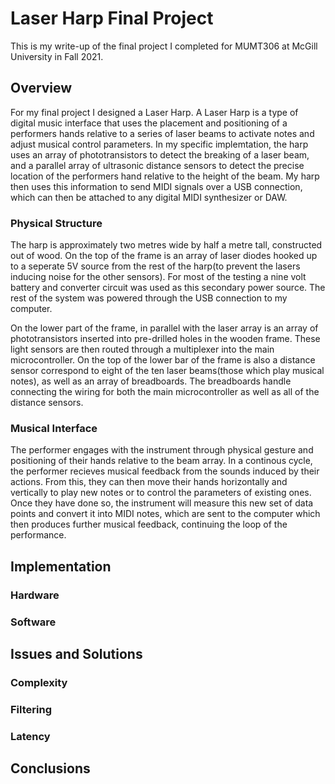 # Laser Harp Final Project

This is my write-up of the final project I completed for MUMT306 at McGill University in Fall 2021. 

## Overview

For my final project I designed a Laser Harp. A Laser Harp is a type of digital music interface that uses the placement and positioning of a performers hands relative to a series of laser beams to activate notes and adjust musical control parameters. In my specific implemtation, the harp uses an array of phototransistors to detect the breaking of a laser beam, and a parallel array of ultrasonic distance sensors to detect the precise location of the performers hand relative to the height of the beam. My harp then uses this information to send MIDI signals over a USB connection, which can then be attached to any digital MIDI synthesizer or DAW. 

### Physical Structure

The harp is approximately two metres wide by half a metre tall, constructed out of wood. On the top of the frame is an array of laser diodes hooked up to a seperate 5V source from the rest of the harp(to prevent the lasers inducing noise for the other sensors). For most of the testing a nine volt battery and converter circuit was used as this secondary power source. The rest of the system was powered through the USB connection to my computer. 

On the lower part of the frame, in parallel with the laser array is an array of phototransistors inserted into pre-drilled holes in the wooden frame. These light sensors are then routed through a multiplexer into the main microcontroller. On the top of the lower bar of the frame is also a distance sensor correspond to eight of the ten laser beams(those which play musical notes), as well as an array of breadboards. The breadboards handle connecting the wiring for both the main microcontroller as well as all of the distance sensors. 

### Musical Interface

The performer engages with the instrument through physical gesture and positioning of their hands relative to the beam array. In a continous cycle, the performer recieves musical feedback from the sounds induced by their actions. From this, they can then move their hands horizontally and vertically to play new notes or to control the parameters of existing ones. Once they have done so, the instrument will measure this new set of data points and convert it into MIDI notes, which are sent to the computer which then produces further musical feedback, continuing the loop of the performance. 

## Implementation

### Hardware

### Software

## Issues and Solutions

### Complexity

### Filtering

### Latency

## Conclusions 

